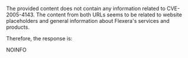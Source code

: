 The provided content does not contain any information related to CVE-2005-4143. The content from both URLs seems to be related to website placeholders and general information about Flexera's services and products.

Therefore, the response is:

NOINFO